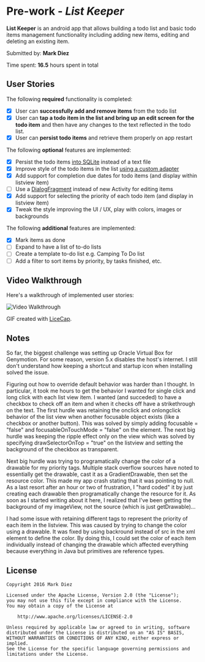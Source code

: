 # Pre-work - *List Keeper*

**List Keeper** is an android app that allows building a todo list and basic todo items management functionality including adding new items, editing and deleting an existing item.

Submitted by: **Mark Diez**

Time spent: **16.5** hours spent in total

## User Stories

The following **required** functionality is completed:

* [x] User can **successfully add and remove items** from the todo list
* [x] User can **tap a todo item in the list and bring up an edit screen for the todo item** and then have any changes to the text reflected in the todo list.
* [x] User can **persist todo items** and retrieve them properly on app restart

The following **optional** features are implemented:

* [x] Persist the todo items [into SQLite](http://guides.codepath.com/android/Persisting-Data-to-the-Device#sqlite) instead of a text file
* [x] Improve style of the todo items in the list [using a custom adapter](http://guides.codepath.com/android/Using-an-ArrayAdapter-with-ListView)
* [x] Add support for completion due dates for todo items (and display within listview item)
* [ ] Use a [DialogFragment](http://guides.codepath.com/android/Using-DialogFragment) instead of new Activity for editing items
* [x] Add support for selecting the priority of each todo item (and display in listview item)
* [x] Tweak the style improving the UI / UX, play with colors, images or backgrounds

The following **additional** features are implemented:

* [x] Mark items as done
* [ ] Expand to have a list of to-do lists
* [ ] Create a template to-do list e.g. Camping To Do list
* [ ] Add a filter to sort items by priority, by tasks finished, etc.

## Video Walkthrough 

Here's a walkthrough of implemented user stories:

<img src='http://i.imgur.com/C4vqUxL.gif' title='Video Walkthrough' width='' alt='Video Walkthrough' />

GIF created with [LiceCap](http://www.cockos.com/licecap/).

## Notes

So far, the biggest challenge was setting up Oracle Virtual Box for Genymotion. For some reason, version 5.x disables the host's
internet. I still don't understand how keeping a shortcut and startup icon when installing solved the issue.

Figuring out how to override default behavior was harder than I thought. 
In particular, it took me hours to get the behavior I wanted for single click and long click with each list view item. 
I wanted (and succeded) to have a checkbox to check off an item and when it checks off have a strikethrough on the text.
The first hurdle was retaining the onclick and onlongclick behavior of the list view when another focusable object exists (like a checkbox or another button).
This was solved by simply adding focusable = "false" and focusableOnTouchMode = "false" on the element.
The next big hurdle was keeping the ripple effect only on the view which was solved by specifying drawSelectorOnTop = "true" on the listview and setting the background of the checkbox as transparent. 

Next big hurdle was trying to programatically change the color of a drawable for my priority tags. 
Multiple stack overflow sources have noted to essentially get the drawable, cast it as a GradientDrawable, then set the resource color.
This made my app crash stating that it was pointing to null. 
As a last resort after an hour or two of frustration, I "hard coded" it by just creating each drawable then programatically change the resource for it. 
As soon as I started writing about it here, I realized that I've been getting the background of my imageView, not the source (which is just getDrawable)... 

I had some issue with retaining different tags to represent the priority of each item in the listview. This was caused by trying to change the color using a drawable.
It was fixed by using backround instead of src in the xml element to define the color. By doing this, I could set the color of each item individually instead of changing the drawable
which affected everything because everything in Java but primitives are reference types.
 

## License

    Copyright 2016 Mark Diez

    Licensed under the Apache License, Version 2.0 (the "License");
    you may not use this file except in compliance with the License.
    You may obtain a copy of the License at

        http://www.apache.org/licenses/LICENSE-2.0

    Unless required by applicable law or agreed to in writing, software
    distributed under the License is distributed on an "AS IS" BASIS,
    WITHOUT WARRANTIES OR CONDITIONS OF ANY KIND, either express or implied.
    See the License for the specific language governing permissions and
    limitations under the License.
